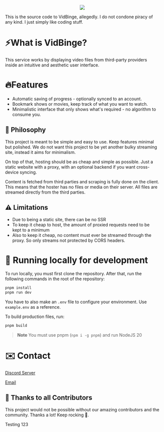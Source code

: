 <p align="center">
  <img src="https://skillicons.dev/icons?i=react,vite,ts" />
</p>

This is the source code to VidBinge, allegedly. I do not condone piracy of any kind. I just simply like coding stuff.

# ⚡What is VidBinge?

This service works by displaying video files from third-party providers inside an intuitive and aesthetic user interface.

# 🔥Features

- Automatic saving of progress - optionally synced to an account.
- Bookmark shows or movies, keep track of what you want to watch.
- Minimalistic interface that only shows what's required - no algorithm to consume you.

## 🍄 Philosophy

This project is meant to be simple and easy to use. Keep features minimal but polished.
We do not want this project to be yet another bulky streaming site, instead it aims for minimalism.

On top of that, hosting should be as cheap and simple as possible. Just a static website with a proxy, with an optional backend if you want cross-device syncing.

Content is fetched from third parties and scraping is fully done on the client. This means that the hoster has no files or media on their server. All files are streamed directly from the third parties.

## ⚠️ Limitations

- Due to being a static site, there can be no SSR
- To keep it cheap to host, the amount of proxied requests need to be kept to a minimum
- Also to keep it cheap, no content must ever be streamed through the proxy. So only streams not protected by CORS headers.

# 🧬 Running locally for development

To run locally, you must first clone the repository. After that, run the following commands in the root of the repository:

```bash
pnpm install
pnpm run dev
```

You have to also make an `.env` file to configure your environment. Use `example.env` as a reference.

To build production files, run:

```bash
pnpm build
```

> **Note**
> You must use pnpm (`npm i -g pnpm`) and run NodeJS 20

# ✉️ Contact

[Discord Server](https://discord.gg/4jzBvV8E5r)

[Email](mailto:josh@vidbinge.com)

## 🤝 Thanks to all Contributors

This project would not be possible without our amazing contributors and the community. Thanks a lot! Keep rocking 🍻.

Testing 123